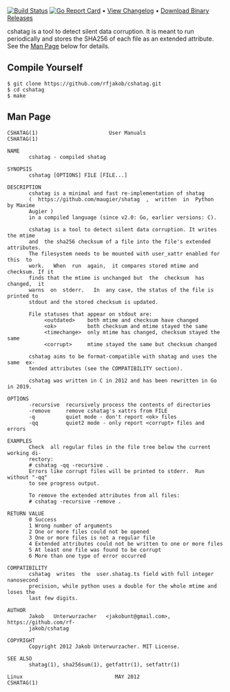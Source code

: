 [![Build Status](https://travis-ci.org/rfjakob/cshatag.svg?branch=master)](https://travis-ci.org/rfjakob/cshatag)
[![Go Report Card](https://goreportcard.com/badge/github.com/rfjakob/cshatag)](https://goreportcard.com/report/github.com/rfjakob/cshatag)
•
[View Changelog](CHANGELOG.md)
•
[Download Binary Releases](https://github.com/rfjakob/cshatag/releases)

cshatag is a tool to detect silent data corruption. It is meant to run periodically
and stores the SHA256 of each file as an extended attribute.
See the [Man Page](#man-page) below for details.

Compile Yourself
----------------
```
$ git clone https://github.com/rfjakob/cshatag.git
$ cd cshatag
$ make
```

Man Page
--------

```
CSHATAG(1)                       User Manuals                       CSHATAG(1)

NAME
       cshatag - compiled shatag

SYNOPSIS
       cshatag [OPTIONS] FILE [FILE...]

DESCRIPTION
       cshatag is a minimal and fast re-implementation of shatag
       (  https://github.com/maugier/shatag  ,  written  in  Python  by Maxime
       Augier )
       in a compiled language (since v2.0: Go, earlier versions: C).

       cshatag is a tool to detect silent data corruption. It writes the mtime
       and  the sha256 checksum of a file into the file's extended attributes.
       The filesystem needs to be mounted with user_xattr enabled for this  to
       work.   When  run  again,  it compares stored mtime and checksum. If it
       finds that the mtime is unchanged but  the  checksum  has  changed,  it
       warns  on  stderr.   In  any case, the status of the file is printed to
       stdout and the stored checksum is updated.

       File statuses that appear on stdout are:
            <outdated>    both mtime and checksum have changed
            <ok>          both checksum and mtime stayed the same
            <timechange>  only mtime has changed, checksum stayed the same
            <corrupt>     mtime stayed the same but checksum changed

       cshatag aims to be format-compatible with shatag and uses the same  ex‐
       tended attributes (see the COMPATIBILITY section).

       cshatag was written in C in 2012 and has been rewritten in Go in 2019.

OPTIONS
       -recursive  recursively process the contents of directories
       -remove     remove cshatag's xattrs from FILE
       -q          quiet mode - don't report <ok> files
       -qq         quiet2 mode - only report <corrupt> files and errors

EXAMPLES
       Check  all regular files in the file tree below the current working di‐
       rectory:
       # cshatag -qq -recursive .
       Errors like corrupt files will be printed to stderr.  Run without "-qq"
       to see progress output.

       To remove the extended attributes from all files:
       # cshatag -recursive -remove .

RETURN VALUE
       0 Success
       1 Wrong number of arguments
       2 One or more files could not be opened
       3 One or more files is not a regular file
       4 Extended attributes could not be written to one or more files
       5 At least one file was found to be corrupt
       6 More than one type of error occurred

COMPATIBILITY
       cshatag  writes  the  user.shatag.ts field with full integer nanosecond
       precision, while python uses a double for the whole mtime and loses the
       last few digits.

AUTHOR
       Jakob   Unterwurzacher   <jakobunt@gmail.com>,   https://github.com/rf‐
       jakob/cshatag

COPYRIGHT
       Copyright 2012 Jakob Unterwurzacher. MIT License.

SEE ALSO
       shatag(1), sha256sum(1), getfattr(1), setfattr(1)

Linux                              MAY 2012                         CSHATAG(1)
```
